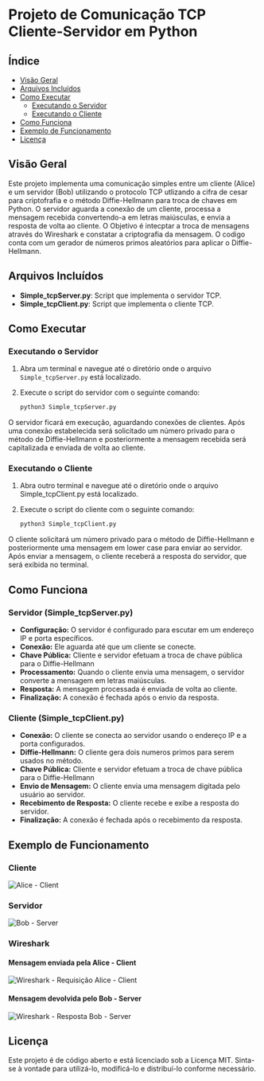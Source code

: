 # Projeto de Comunicação TCP Cliente-Servidor em Python

## Índice

- [Visão Geral](#visão-geral)
- [Arquivos Incluídos](#arquivos-incluídos)
- [Como Executar](#como-executar)
  - [Executando o Servidor](#executando-o-servidor)
  - [Executando o Cliente](#executando-o-cliente)
- [Como Funciona](#como-funciona)
- [Exemplo de Funcionamento](#exemplo-de-funcionamento)
- [Licença](#licença)

## Visão Geral

Este projeto implementa uma comunicação simples entre um cliente (Alice) e um servidor (Bob) utilizando o protocolo TCP utlizando a cifra de cesar para criptofrafia e o método Diffie-Hellmann para troca de chaves em Python. O servidor aguarda a conexão de um cliente, processa a mensagem recebida convertendo-a em letras maiúsculas, e envia a resposta de volta ao cliente. O Objetivo é intecptar a troca de mensagens através do Wireshark e constatar a criptografia da mensagem. O codigo conta com um gerador de números primos aleatórios para aplicar o Diffie-Hellmann.

## Arquivos Incluídos

- **Simple_tcpServer.py**: Script que implementa o servidor TCP.
- **Simple_tcpClient.py**: Script que implementa o cliente TCP.

## Como Executar

### Executando o Servidor

1. Abra um terminal e navegue até o diretório onde o arquivo `Simple_tcpServer.py` está localizado.
2. Execute o script do servidor com o seguinte comando:

   ```bash
   python3 Simple_tcpServer.py
   
O servidor ficará em execução, aguardando conexões de clientes. Após uma conexão estabelecida será solicitado um número privado para o método de Diffie-Hellmann e posteriormente a mensagem recebida será capitalizada e enviada de volta ao cliente.

### Executando o Cliente

1. Abra outro terminal e navegue até o diretório onde o arquivo Simple_tcpClient.py está localizado.
2. Execute o script do cliente com o seguinte comando:

   ```bash
   python3 Simple_tcpClient.py
   
O cliente solicitará um número privado para o método de Diffie-Hellmann e posteriormente uma mensagem em lower case para enviar ao servidor. Após enviar a mensagem, o cliente receberá a resposta do servidor, que será exibida no terminal.

## Como Funciona

### Servidor (Simple_tcpServer.py)

- **Configuração:** O servidor é configurado para escutar em um endereço IP e porta específicos.
- **Conexão:** Ele aguarda até que um cliente se conecte.
- **Chave Pública:** Cliente e servidor efetuam a troca de chave pública para o Diffie-Hellmann
- **Processamento:** Quando o cliente envia uma mensagem, o servidor converte a mensagem em letras maiúsculas.
- **Resposta:** A mensagem processada é enviada de volta ao cliente.
- **Finalização:** A conexão é fechada após o envio da resposta.

### Cliente (Simple_tcpClient.py)

- **Conexão:** O cliente se conecta ao servidor usando o endereço IP e a porta configurados.
- **Diffie-Hellmann:** O cliente gera dois numeros primos para serem usados no método.
- **Chave Pública:** Cliente e servidor efetuam a troca de chave pública para o Diffie-Hellmann
- **Envio de Mensagem:** O cliente envia uma mensagem digitada pelo usuário ao servidor.
- **Recebimento de Resposta:** O cliente recebe e exibe a resposta do servidor.
- **Finalização:** A conexão é fechada após o recebimento da resposta.

## Exemplo de Funcionamento

### Cliente 

![Alice - Client ](https://github.com/user-attachments/assets/bfd97526-2ac2-44fa-ad8c-dcbc45b9cd6c)

### Servidor
![Bob - Server](https://github.com/user-attachments/assets/f9ba75f9-e546-4a9a-9260-e30f8efbf6da)

### Wireshark

#### Mensagem enviada pela Alice - Client
![Wireshark - Requisição Alice - Client](https://github.com/user-attachments/assets/8edc7bd8-c7e0-458e-86b0-d817aa0278c5)

#### Mensagem devolvida pelo Bob - Server
![Wireshark - Resposta Bob - Server](https://github.com/user-attachments/assets/83448f1b-f114-4411-a5b5-170b99fe7432)

## Licença

Este projeto é de código aberto e está licenciado sob a Licença MIT. Sinta-se à vontade para utilizá-lo, modificá-lo e distribuí-lo conforme necessário.
